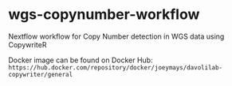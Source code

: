 # wgs-copynumber-workflow
Nextflow workflow for Copy Number detection in WGS data using CopywriteR

Docker image can be found on Docker Hub: `https://hub.docker.com/repository/docker/joeymays/davolilab-copywriter/general`

